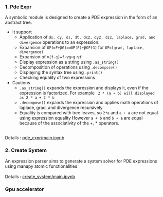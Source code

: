 ### 1. Pde Expr

A symbolic module is designed to create a PDE expression in the form of an abstract tree.
* It support
  - Application of `dx, dy, dz, dt, dx2, dy2, dz2, laplace, grad, and divergence` operations to an expression.
  - Expansion of `OP(αF+βG)=αOP(F)+βOP(G)` for `OP=(grad, laplace, divergence)`
  - Expansion of `∇(f⋅g)=f⋅∇g+g⋅∇f`
  - Display expression as a string using `.as_string()`
  - Decomposition of operations using `.decompose()`
  - Displaying the syntax tree using `.print()`
  - Checking equality of two expressions
* Cautions
  - `.as_string()` expands the expression and displays it, even if the expression is factorized. For example ` 2 * (a + b) will displayed as 2 * a + 2 * b`
  - `.decompose()` expands the expression and applies math operations of laplace, grad, and divergence recursively.
  - Equality is compared with tree leaves, so `2*a` and `a + a` are not equal using expression equality However `a + b` and `b + a` are equal because of the associativity of the +, * operators.

\
Details : [pde_expr/main.ipynb](pde_expr/main.ipynb)

### 2. Create System

An expression parser aims to generate a system solver for PDE expressions using manapy atomic functionalities \
\
Details : [create_system/main.ipynb](create_system/main.ipynb)

### Gpu accelerator




